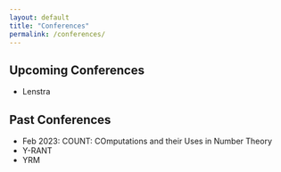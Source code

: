 ```yaml
---
layout: default
title: "Conferences"
permalink: /conferences/
---
```


<!--- Upcoming: / Upcoming Conferences: / I will be at the following conferences: / plan to go --->

## Upcoming Conferences

* Lenstra


<!--- Here is a list of conferences that I've attended in the past: --->

## Past Conferences

* Feb 2023: COUNT: COmputations and their Uses in Number Theory
* Y-RANT
* YRM
